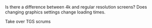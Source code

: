 Is there a difference between 4k and regular resolution screens?
Does changing graphics settings change loading times.

Take over TGS scrums
